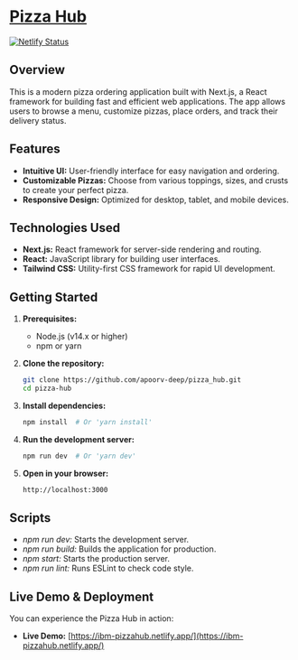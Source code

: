 # [Pizza Hub](https://ibm-pizzahub.netlify.app/)
[![Netlify Status](https://api.netlify.com/api/v1/badges/8c3d990f-c59f-4de1-a6ae-ee4066a81ed8/deploy-status)](https://app.netlify.com/sites/ibm-pizzahub/deploys)

## Overview

This is a modern pizza ordering application built with Next.js, a React framework for building fast and efficient web applications. The app allows users to browse a menu, customize pizzas, place orders, and track their delivery status.

## Features

- **Intuitive UI:** User-friendly interface for easy navigation and ordering.
- **Customizable Pizzas:** Choose from various toppings, sizes, and crusts to create your perfect pizza.
- **Responsive Design:** Optimized for desktop, tablet, and mobile devices.

## Technologies Used

- **Next.js:** React framework for server-side rendering and routing.
- **React:** JavaScript library for building user interfaces.
- **Tailwind CSS:** Utility-first CSS framework for rapid UI development.

## Getting Started

1. **Prerequisites:**
   - Node.js (v14.x or higher)
   - npm or yarn

2. **Clone the repository:**
   ```bash
   git clone https://github.com/apoorv-deep/pizza_hub.git
   cd pizza-hub

3. **Install dependencies:**
   ```bash
   npm install  # Or 'yarn install'
   
4. **Run the development server:**
   ```bash 
   npm run dev  # Or 'yarn dev'

5. **Open in your browser:**

   ```bash
   http://localhost:3000

## Scripts
   - *npm run dev:* Starts the development server.
   - *npm run build:* Builds the application for production.
   - *npm start:* Starts the production server.
   - *npm run lint:* Runs ESLint to check code style.

## Live Demo & Deployment

You can experience the Pizza Hub in action:

- **Live Demo:** [https://ibm-pizzahub.netlify.app/](https://ibm-pizzahub.netlify.app/)